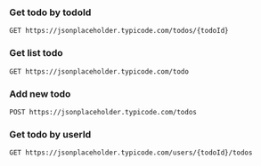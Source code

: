 ### Get todo by todoId

  `GET https://jsonplaceholder.typicode.com/todos/{todoId}`


### Get list todo

  `GET https://jsonplaceholder.typicode.com/todo`

### Add new todo

  `POST https://jsonplaceholder.typicode.com/todos` 

### Get todo by userId

  `GET https://jsonplaceholder.typicode.com/users/{todoId}/todos`

  